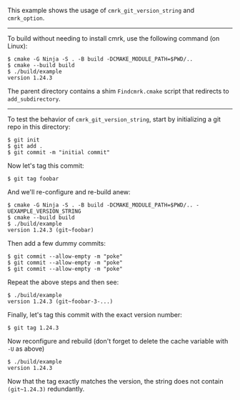This example shows the usage of `cmrk_git_version_string` and `cmrk_option`.

---

To build without needing to install cmrk, use the following command (on Linux):

```
$ cmake -G Ninja -S . -B build -DCMAKE_MODULE_PATH=$PWD/..
$ cmake --build build
$ ./build/example
version 1.24.3
```

The parent directory contains a shim `Findcmrk.cmake` script that redirects to
`add_subdirectory`.

---

To test the behavior of `cmrk_git_version_string`, start by initializing a git
repo in this directory:

```
$ git init
$ git add .
$ git commit -m "initial commit"
```

Now let's tag this commit:

```
$ git tag foobar
```

And we'll re-configure and re-build anew:

```
$ cmake -G Ninja -S . -B build -DCMAKE_MODULE_PATH=$PWD/.. -UEXAMPLE_VERSION_STRING
$ cmake --build build
$ ./build/example
version 1.24.3 (git~foobar)
```

Then add a few dummy commits:

```
$ git commit --allow-empty -m "poke"
$ git commit --allow-empty -m "poke"
$ git commit --allow-empty -m "poke"
```

Repeat the above steps and then see:

```
$ ./build/example
version 1.24.3 (git~foobar-3-...)
```

Finally, let's tag this commit with the exact version number:

```
$ git tag 1.24.3
```

Now reconfigure and rebuild (don't forget to delete the cache variable with
`-U` as above)

```
$ ./build/example
version 1.24.3
```

Now that the tag exactly matches the version, the string does not contain
`(git~1.24.3)` redundantly.
